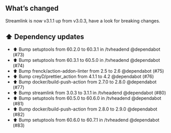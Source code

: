 ## What’s changed
Streamlink is now v3.1.1 up from v3.0.3, have a look for breaking changes.

## ⬆️ Dependency updates

- ⬆️ Bump setuptools from 60.2.0 to 60.3.1 in /tvheadend @dependabot (#73)
- ⬆️ Bump setuptools from 60.3.1 to 60.5.0 in /tvheadend @dependabot (#74)
- ⬆️ Bump frenck/action-addon-linter from 2.5 to 2.6 @dependabot (#75)
- ⬆️ Bump creyD/prettier_action from 4.1.1 to 4.2 @dependabot (#76)
- ⬆️ Bump docker/build-push-action from 2.7.0 to 2.8.0 @dependabot (#77)
- ⬆️ Bump streamlink from 3.0.3 to 3.1.1 in /tvheadend @dependabot (#80)
- ⬆️ Bump setuptools from 60.5.0 to 60.6.0 in /tvheadend @dependabot (#81)
- ⬆️ Bump docker/build-push-action from 2.8.0 to 2.9.0 @dependabot (#82)
- ⬆️ Bump setuptools from 60.6.0 to 60.7.1 in /tvheadend @dependabot (#83)
